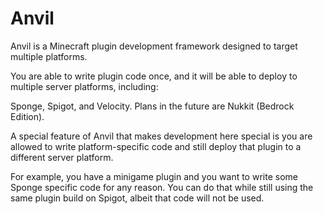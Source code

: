 # Anvil

Anvil is a Minecraft plugin development framework designed to target multiple platforms.

You are able to write plugin code once, and it will be able to deploy to multiple server platforms, including:

Sponge, Spigot, and Velocity. Plans in the future are Nukkit (Bedrock Edition).

A special feature of Anvil that makes development here special is you are allowed to write platform-specific code and still deploy that plugin to a different server platform.

For example, you have a minigame plugin and you want to write some Sponge specific code for any reason. You can do that while still using the same plugin build on Spigot, albeit that code will not be used.

[img]:"https://docs.spongepowered.org/stable/en/_images/logo-spongepowered.png"